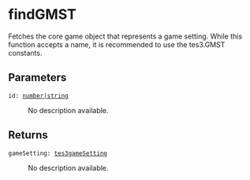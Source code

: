 # findGMST

Fetches the core game object that represents a game setting. While this function accepts a name, it is recommended to use the tes3.GMST constants.

## Parameters

<dl class="describe">
<dt><code class="descname">id: <a href="https://mwse.readthedocs.io/en/latest/lua/type/number|string.html">number|string</a></code></dt>
<dd>

No description available.

</dd>
</dl>

## Returns

<dl class="describe">
<dt><code class="descname">gameSetting: <a href="https://mwse.readthedocs.io/en/latest/lua/type/tes3gameSetting.html">tes3gameSetting</a></code></dt>
<dd>

No description available.

</dd>
</dl>
